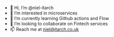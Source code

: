 - 👋 Hi, I’m @niel-itarch
- 👀 I’m interested in microservices
- 🌱 I’m currently learning Github actions and Flow
- 💞️ I’m looking to collaborate on Fintech services
- 📫 Reach me at niel@itarch.co.uk

<!---
niel-itarch/niel-itarch is a ✨ special ✨ repository because its `README.md` (this file) appears on your GitHub profile.
You can click the Preview link to take a look at your changes.
--->
